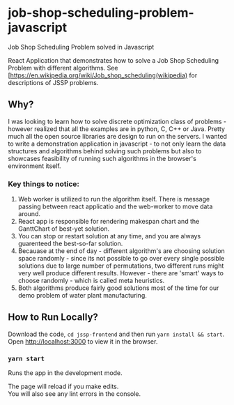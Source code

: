 # job-shop-scheduling-problem-javascript
Job Shop Scheduling Problem solved in Javascript

React Application that demonstrates how to solve a Job Shop Scheduling Problem with different algorithms. See [https://en.wikipedia.org/wiki/Job_shop_scheduling(wikipedia) for descriptions of JSSP problems.

## Why?
I was looking to learn how to solve discrete optimization class of problems - however realized that all the examples are in python, C, C++ or Java. Pretty much all the open source libraries are design to run on the servers. I wanted to write a demonstration application in javascript - to not only learn the data structures and algorithms behind solving such problems but also to showcases feasibility of running such algorithms in the browser's environment itself. 

### Key things to notice: 
1. Web worker is utilized to run the algorithm itself. There is message passing between react applicatio and the web-worker to move data around. 
2. React app is responsible for rendering makespan chart and the GanttChart of best-yet solution. 
3. You can stop or restart solution at any time, and you are always guarenteed the best-so-far solution. 
4. Becauase at the end of day - different algorithm's are choosing solution space randomly - since its not possible to go over every single possible solutions due to large number of permutations, two different runs might very well produce different results. However - there are 'smart' ways to choose randomly - which is called meta heuristics. 
5. Both algorithms produce fairly good solutions most of the time for our demo problem of water plant manufacturing. 

## How to Run Locally? 

Download the code, `cd jssp-frontend` and then run `yarn install && start`.
Open [http://localhost:3000](http://localhost:3000) to view it in the browser.


### `yarn start`

Runs the app in the development mode.<br />

The page will reload if you make edits.<br />
You will also see any lint errors in the console.
